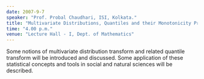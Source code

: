 ```yaml
---
date: 2007-9-7
speaker: "Prof. Probal Chaudhari, ISI, Kolkata."
title: "Multivariate Distributions, Quantiles and their Monotonicity Properties."
time: "4.00 p.m." 
venue: "Lecture Hall - I, Dept. of Mathematics"
---
```

Some notions of multivariate distribution transform and related quantile transform will be introduced and discussed. Some application of these statistical concepts and tools in social and natural sciences will be described.

